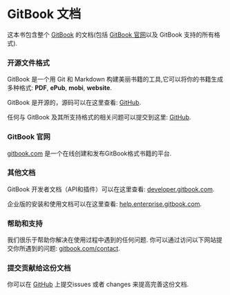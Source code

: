 GitBook 文档
=============

这本书包含整个 [GitBook](www.gitbook.com) 的文档(包括 [GitBook 官网](www.gitbook.com)以及 GitBook 支持的所有格式).

### 开源文件格式

GitBook 是一个用 Git 和 Markdown 构建美丽书籍的工具,它可以将你的书籍生成多种格式: **PDF**, **ePub**, **mobi**,  **website**.

GitBook 是开源的，源码可以在这里查看: [GitHub](https://github.com/GitbookIO/gitbook).

任何与 GitBook 及其所支持格式的相关问题可以提交到这里: [GitHub](https://github.com/GitbookIO/gitbook/issues).

### GitBook 官网

[gitbook.com](https://www.gitbook.com) 是一个在线创建和发布GitBook格式书籍的平台.

### 其他文档

GitBook 开发者文档（API和插件）可以在这里查看: [developer.gitbook.com](https://developer.gitbook.com).

企业版的安装和使用文档可以在这里查看: [help.enterprise.gitbook.com](http://help.enterprise.gitbook.com).

### 帮助和支持

我们很乐于帮助你解决在使用过程中遇到的任何问题. 你可以通过访问以下网站提交你所遇到的问题: [gitbook.com/contact](https://www.gitbook.com/contact).

### 提交贡献给这份文档

你可以在 [GitHub](https://github.com/GitbookIO/documentation) 上提交issues 或者 changes 来提高完善这份文档.
